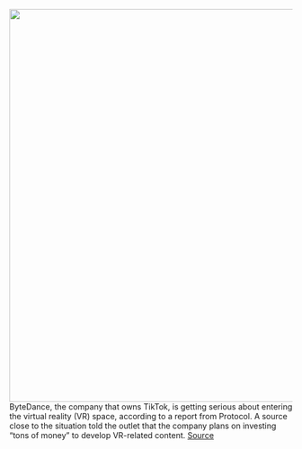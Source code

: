 <img src='https://cdn.vox-cdn.com/thumbor/G5D1_4Zo1T-t90NLcVEIcJvSmww=/0x0:2040x1360/1200x800/filters:focal(857x517:1183x843)/cdn.vox-cdn.com/uploads/chorus_image/image/70966852/acastro_190723_1777_tiktok_0002.0.0.jpg' width='700px' /><br/>
ByteDance, the company that owns TikTok, is getting serious about entering the virtual reality (VR) space, according to a report from Protocol. A source close to the situation told the outlet that the company plans on investing “tons of money” to develop VR-related content.
<a href='https://www.theverge.com/2022/6/11/23163839/tiktok-parent-company-bytedance-gearing-up-invest-money-vr'> Source <a/>